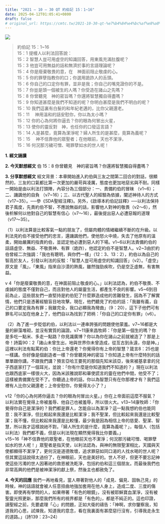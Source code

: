 ```yaml
---
title: "2021 – 10 – 30 QT 約伯記 15：1~16"
date: 2025-04-12T01:05:41+0800
draft: false
# original_url: https://cmtc.tw/2021-10-30-qt-%e7%b4%84%e4%bc%af%e8%a8%98-15%ef%bc%9a116
---
```


![](/images/qt.jpg)
> 約伯記 15：1\~16  
> 15：1 提幔人以利法回答說：  
> 15：2 智慧人豈可用虛空的知識回答，用東風充滿肚腹呢？  
> 15：3 他豈可用無益的話和無濟於事的言語理論呢？  
> 15：4 你是廢棄敬畏的意，在　神面前阻止敬虔的心。  
> 15：5 你的罪孽指教你的口；你選用詭詐人的舌頭。  
> 15：6 你自己的口定你有罪，並非是我；你自己的嘴見證你的不是。  
> 15：7 你豈是頭一個被生的人嗎？你受造在諸山之先嗎？  
> 15：8 你曾聽見　神的密旨嗎？你還將智慧獨自得盡嗎？  
> 15：9 你知道甚麼是我們不知道的呢？你明白甚麼是我們不明白的呢？  
> 15：10 我們這裏有白髮的和年紀老邁的，比你父親還老。  
> 15：11 　神用溫和的話安慰你，你以為太小嗎？  
> 15：12 你的心為何將你逼去？你的眼為何冒出火星，  
> 15：13 使你的靈反對　神，也任你的口發這言語？  
> 15：14 人是甚麼，竟算為潔淨呢？婦人所生的是甚麼，竟算為義呢？  
> 15：15 　神不信靠他的眾聖者；在他眼前，天也不潔淨，  
> 15：16 何況那污穢可憎、喝罪孽如水的世人呢！

**1. 經文誦讀**

**2.  今天默想經文**
伯 15：8 你曾聽見　神的密旨嗎？你還將智慧獨自得盡嗎？

**3. 分享默想經文**
經文背景：本章開始進入約伯與三友之間第二回合的對話，很顯然的，三友的口氣都比第一次更加的嚴苛與凌厲，態度也更加地惡劣與不耐。同樣一開始是由以利法打頭陣，內容分為三個部分：一、責備約伯的冒昧 （v1\~6）；二、譏諷他的自負 （v7\~16）；三、以古代聖人的經驗為依據，闡述神待人的方式 （v17\~35）。──參《SDA聖經注釋》。另外，《啟導本約伯記註釋》──以利法保持君子風度，先責約伯不智，不應說無益的話，影響他人對神的敬畏（v2～6），然後析解何以他對自己的智慧有信心（v7～16），最後提出惡人必遭惡報的道理（v17～35）。

（1）以利法算是比較客氣一點的朋友了，但屬肉體的情緒繼續不斷的在升級。以利法見約伯不接受他們的忠言，還譏諷他們，使他怒火中燒，失去了他原有的溫柔，開始嚴厲的指責約伯，並認定他必遭到惡人的下場。v1\~6以利法責備約伯的話語虛空、無益、不敬畏神、有罪（詭詐），他認定約伯不是智慧人。v2\~3由於約伯曾經二次強調：「我也有聰明，與你們一樣」（12：3、13：2），約伯以為自己的智高於友人，引發以利法的反駁：「智慧人豈可用虛空的知識回答」（v2）。「虛空」原文是「風」，「東風」指來自沙漠的熱風，雖然強勁疾吹，仍是空乏虛無，有害無益。

v 4「你是廢棄敬畏的意，在神面前阻止敬虔的心。」以利法認為，約伯不敬畏、不虔誠的態度不僅對自己，而且對他人的屬靈生活，都產生不良的影響。v5\~6到目前為止，這些朋友們一直堅持是約伯犯了什麼罪造成他的苦難發生，因為不了解實情，他們只是憑著經驗盲目地攻擊。現在，他們聽見了約伯的話：「我雖有義，自己的口要定我為有罪；我雖完全，我口必顯我為彎曲」（9：20），這下子他們可有罪名可以加在他身上了，他們自以為找到了把柄：「你自己的口定你有罪」（v6）。

（2）為了進一步貶低約伯，以利法以一連串誇張的問題使他蒙羞。v7\~16都是大量的辭藻堆砌，並沒有實質的論證。v7\~11康來昌牧師：「你是第一個生的嗎？你是多吃一點米、多走一點路？你見識廣博？你以為你在諸山之前就被造了？那是上帝！詩篇90：2「諸山未曾生出，地與世界你未曾造成，從亙古到永遠，你是神。」這裡以利法有點罵約伯：你比上帝還老？你覺得你有上帝的智慧？箴言8：25也是一樣講。你好像是個創造者一樣？你曾聽見神的密旨？你知道上帝有什麼特別的話單單跟你講，不跟我們講？預言亞哈王要死的那個先知米該亞，後來被基拿拿的兒子西底家打了一個耳光，並說：「你有什麼是你知道我們不知道的？」現在以利法也跟西底家一樣很火大，因為米該雅說耶和華使謊言的靈在他們中間，他受不了；這樣被責備實在受不了。你聽過上帝的話，你以為智慧只有在你那裡才有？我們這裡有人比你父親還老；上帝安慰你，你覺得太小了？」

v12「你的心為何將你逼去？你的眼為何冒出火星。」你在上帝面前這麼不服氣？以利法實在覺得上帝被羞辱、他自己也被羞辱，所以很火大。v13\~14康牧師：「你覺得你自己是潔淨的？我們都是罪人，怎能自以為潔淨？這一點我想約伯也能同意：我不潔淨，但比較起來我還是比較潔淨；我不聖潔，但比較起來我還是比較聖潔；我不懂，但比較起來我還是比較懂，最少我是因為相信上帝的慈愛、聖潔、智慧，所以我才這樣說祂不對。「婦人所生的是什麼，竟算為義呢？」，每個人（包括以利法）我們都不義，但是以利法現在顯然覺得我比你要義。」  
v15\~16「神不信靠他的眾聖者，在他眼前天也不潔淨；何況那污穢可憎、喝罪孽如水的世人呢！」眾聖者是指天使，以利法認為，與神的無限聖潔相比，天國與天使都顯得不潔淨了，更何況是道德敗壞，追求罪惡如同口渴的人找水喝的世人呢？但其實這話說得太過份了，在神眼前，天也是美好的。世人不好，但更不要忘記神使這些污濁的世人因著祂的救恩被洗乾淨，包括約伯和這三個朋友。而最後我們也非常高興的他們是被神潔淨的獻上祭，然後主也都赦免了。

**4. 今天的回應**
我們一再地看見，當人帶著對他人的「成見、偏見、固執己見」的時候，神的話語就會被人任意扭曲地強加套用在他人身上，造成二度、三度的傷害。即使再有學問的人，如果帶著「有色的眼鏡」，沒有被耶穌寶血潔淨，沒有被聖靈光照更新，那麼我們所有的視界都是「有色的」，都是不純正的。這也印證，讀聖經之前，先要處理「心」的問題，正如大衛的禱告：「神啊，求你鑒察我，知道我的心思，試煉我，知道我的意念，看在我裏面有甚麼惡行沒有，引導我走永生的道路。」（詩139：23\~24）
